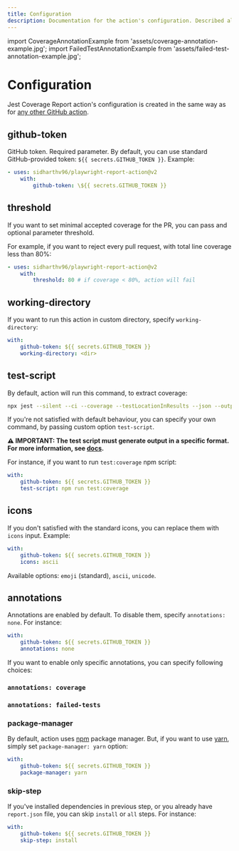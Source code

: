 ```yaml
---
title: Configuration
description: Documentation for the action's configuration. Described all inputs with examples.
---
```


import CoverageAnnotationExample from 'assets/coverage-annotation-example.jpg';
import FailedTestAnnotationExample from 'assets/failed-test-annotation-example.jpg';

# Configuration

Jest Coverage Report action's configuration is created in the same way as for [any other GitHub action](https://www.github.com/features/actions).

## github-token

GitHub token. Required parameter. By default, you can use standard GitHub-provided token: `${{ secrets.GITHUB_TOKEN }}`. Example:

```yaml
- uses: sidharthv96/playwright-report-action@v2
    with:
        github-token: \${{ secrets.GITHUB_TOKEN }}
```

## threshold

If you want to set minimal accepted coverage for the PR, you can pass and optional parameter threshold.

For example, if you want to reject every pull request, with total line coverage less than 80%:

```yaml
- uses: sidharthv96/playwright-report-action@v2
    with:
        threshold: 80 # if coverage < 80%, action will fail
```

## working-directory

If you want to run this action in custom directory, specify `working-directory`:

```yaml
with:
    github-token: ${{ secrets.GITHUB_TOKEN }}
    working-directory: <dir>
```

## test-script

By default, action will run this command, to extract coverage:

```bash
npx jest --silent --ci --coverage --testLocationInResults --json --outputFile="report.json"
```

If you're not satisfied with default behaviour, you can specify your own command, by passing custom option `test-script`.

<!-- TODO: replace link -->

**⚠ IMPORTANT: The test script must generate output in a specific format. For more information, see [docs](https://github.com/sidharthv96/playwright-report-action#customizing-test-script).**

For instance, if you want to run `test:coverage` npm script:

```yaml
with:
    github-token: ${{ secrets.GITHUB_TOKEN }}
    test-script: npm run test:coverage
```

## icons

If you don't satisfied with the standard icons, you can replace them with `icons` input. Example:

```yaml
with:
    github-token: ${{ secrets.GITHUB_TOKEN }}
    icons: ascii
```

Available options: `emoji` (standard), `ascii`, `unicode`.

## annotations

Annotations are enabled by default. To disable them, specify `annotations: none`. For instance:

```yaml
with:
    github-token: ${{ secrets.GITHUB_TOKEN }}
    annotations: none
```

If you want to enable only specific annotations, you can specify following choices:

### `annotations: coverage`

<ResponsiveImage width="100%" images={CoverageAnnotationExample.images} />

### `annotations: failed-tests`

<ResponsiveImage width="100%" images={FailedTestAnnotationExample.images} />

### package-manager

By default, action uses [npm](https://github.com/npm/cli#readme) package manager. But, if you want to use [yarn](https://github.com/yarnpkg/berry#readme), simply set `package-manager: yarn` option:

```yaml
with:
    github-token: ${{ secrets.GITHUB_TOKEN }}
    package-manager: yarn
```

### skip-step

If you've installed dependencies in previous step, or you already have `report.json` file, you can skip `install` or `all` steps. For instance:

```yaml
with:
    github-token: ${{ secrets.GITHUB_TOKEN }}
    skip-step: install
```
